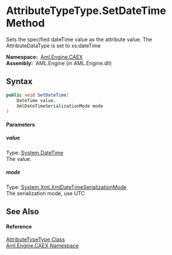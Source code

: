 AttributeTypeType.SetDateTime Method
====================================
Sets the specified dateTime value as the attribute value. The AttributeDataType is set to xs:dateTime

  **Namespace:**  [Aml.Engine.CAEX][1]  
  **Assembly:**  AML.Engine (in AML.Engine.dll)

Syntax
------

```csharp
public void SetDateTime(
	DateTime value,
	XmlDateTimeSerializationMode mode
)
```

#### Parameters

##### *value*
Type: [System.DateTime][2]  
The value.

##### *mode*
Type: [System.Xml.XmlDateTimeSerializationMode][3]  
The serialization mode, use UTC


See Also
--------

#### Reference
[AttributeTypeType Class][4]  
[Aml.Engine.CAEX Namespace][1]  

[1]: ../README.md
[2]: https://docs.microsoft.com/dotnet/api/system.datetime
[3]: https://docs.microsoft.com/dotnet/api/system.xml.xmldatetimeserializationmode
[4]: README.md
[5]: https://www.automationml.org
[6]: ../../icons/logoShade.png